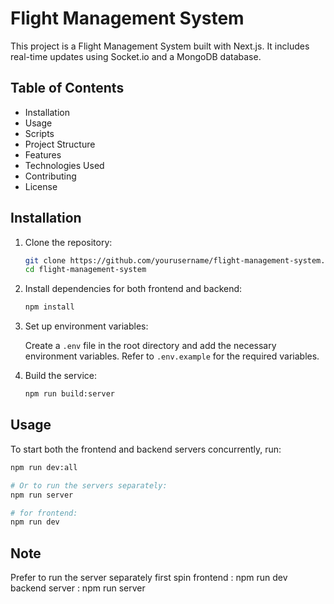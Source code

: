 # Flight Management System

This project is a Flight Management System built with Next.js. It includes real-time updates using Socket.io and a MongoDB database.

## Table of Contents

- Installation
- Usage
- Scripts
- Project Structure
- Features
- Technologies Used
- Contributing
- License

## Installation

1. Clone the repository:

    ```bash
    git clone https://github.com/yourusername/flight-management-system.git
    cd flight-management-system
    ```

2. Install dependencies for both frontend and backend:

    ```bash
    npm install
    ```

3. Set up environment variables:

    Create a `.env` file in the root directory and add the necessary environment variables. Refer to `.env.example` for the required variables.

4. Build the service:

    ```bash
    npm run build:server
    ```

## Usage

To start both the frontend and backend servers concurrently, run:

```bash
npm run dev:all

# Or to run the servers separately:
npm run server

# for frontend:
npm run dev
```
 
## Note 

Prefer to run the server separately 
first spin frontend  : npm run dev
backend server : npm run server